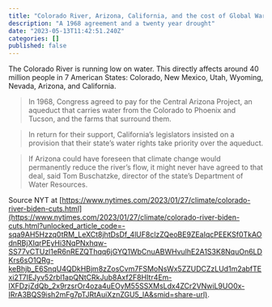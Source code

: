 ```yaml
---
title: "Colorado River, Arizona, California, and the cost of Global Warming"
description: "A 1968 agreement and a twenty year drought"
date: "2023-05-13T11:42:51.240Z"
categories: []
published: false
---
```


The Colorado River is running low on water. This directly affects around 40 million people in 7 American States: Colorado, New Mexico, Utah, Wyoming, Nevada, Arizona, and California.

> In 1968, Congress agreed to pay for the Central Arizona Project, an aqueduct that carries water from the Colorado to Phoenix and Tucson, and the farms that surround them. 

> In return for their support, California’s legislators insisted on a provision that their state’s water rights take priority over the aqueduct.

> If Arizona could have foreseen that climate change would permanently reduce the river’s flow, it might never have agreed to that deal, said Tom Buschatzke, director of the state’s Department of Water Resources.

  

Source NYT at [https://www.nytimes.com/2023/01/27/climate/colorado-river-biden-cuts.html](https://www.nytimes.com/2023/01/27/climate/colorado-river-biden-cuts.html?unlocked_article_code=-sqa9AH5Hzzq0tRM_LeXCt8jhtDsDf_4lUF8clzZQeoBE9ZEaIqcPEEKSf0TkAOdnRBjXIqrPEyHi3NqPNxhqw-SS77vCTUzl1eR6nREZQThqq6jGYQ1WbCnuABWHvulhE2A1S3K8NquOn6LDKrs6sO1QRg-keBhjb_E6SnqU4QDkHBjm8zZosCvm7FSMoNsWx5ZZUDCZzLUd1m2abfTExi2T7IEJyv52rbl1apQNtCRkJub8Axf2F8HItr4Em-lXFDzjZdQb_2x9rzsrOr4oza4uEOyM55SSXMsLdx4ZCr2VNwiL9UO0x-IRrA3BQS9ish2mFg7pTJRtAuiXznZGU5_lA&smid=share-url).

